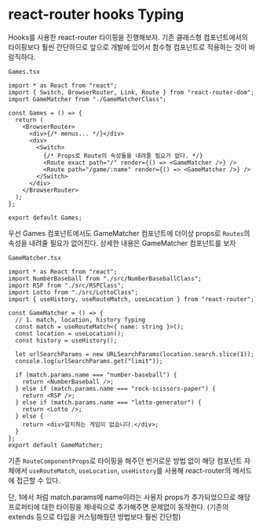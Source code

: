﻿# react-router hooks Typing

Hooks를 사용한 react-router 타이핑을 진행해보자. 기존 클래스형 컴포넌트에서의 타이핑보다 훨씬 간단하므로 앞으로 개발에 있어서 함수형 컴포넌트로 적용하는 것이 바람직하다.

`Games.tsx`

```tsx
import * as React from "react";
import { Switch, BrowserRouter, Link, Route } from "react-router-dom";
import GameMatcher from "./GameMatcherClass";

const Games = () => {
  return (
    <BrowserRouter>
      <div>{/* menus... */}</div>
      <div>
        <Switch>
          {/* Props로 Route의 속성들을 내려줄 필요가 없다. */}
          <Route exact path="/" render={() => <GameMatcher />} />
          <Route path="/game/:name" render={() => <GameMatcher />} />
        </Switch>
      </div>
    </BrowserRouter>
  );
};

export default Games;
```

우선 Games 컴포넌트에서도 GameMatcher 컴포넌트에 더이상 props로 `Routes`의 속성을 내려줄 필요가 없어진다. 상세한 내용은 GameMatcher 컴포넌트를 보자

`GameMatcher.tsx`

```tsx
import * as React from "react";
import NumberBaseball from "./src/NumberBaseballClass";
import RSP from "./src/RSPClass";
import Lotto from "./src/LottoClass";
import { useHistory, useRouteMatch, useLocation } from "react-router";

const GameMatcher = () => {
  // 1. match, location, history Typing
  const match = useRouteMatch<{ name: string }>();
  const location = useLocation();
  const history = useHistory();

  let urlSearchParams = new URLSearchParams(location.search.slice(1));
  console.log(urlSearchParams.get("limit"));

  if (match.params.name === "number-baseball") {
    return <NumberBaseball />;
  } else if (match.params.name === "rock-scissors-paper") {
    return <RSP />;
  } else if (match.params.name === "lotto-generator") {
    return <Lotto />;
  } else {
    return <div>일치하는 게임이 없습니다.</div>;
  }
};
export default GameMatcher;
```

기존 `RouteComponentProps`로 타이핑을 해주던 번거로운 방법 없이 해당 컴포넌트 자체에서 `useRouteMatch`, `useLocation`, `useHistory`를 사용해 react-router의 메서드에 접근할 수 있다.

단, 1에서 처럼 match.params에 name이라는 사용자 props가 추가되었으므로 해당 프로퍼티에 대한 타이핑을 제네릭으로 추가해주면 문제없이 동작한다. (기존의 extends 등으로 타입을 커스텀해줬던 방법보다 훨씬 간단함)
